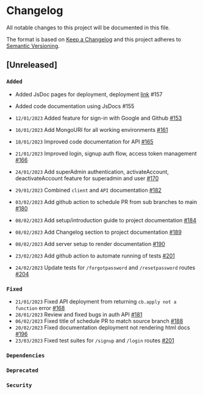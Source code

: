 
<!-- Change log file should contain history of all changes or contributions made and a reference to the PR or issue created -->

# Changelog

All notable changes to this project will be documented in this file.

The format is based on [Keep a Changelog](https://keepachangelog.com/en/1.0.0/)
and this project adheres to [Semantic Versioning](https://semver.org/spec/v2.0.0.html).

## [Unreleased]

### `Added`
- Added JsDoc pages for deployment, deployment [link](https://moocs-jsdocs.netlify.app/) #157
- Added code documentation using JsDocs #155

- `12/01/2023` Added feature for sign-in with Google and Github [#153](https://github.com/Open-Science-Community-Saudi-Arabia/MOOCs/pull/153)
- `16/01/2023` Add MongoURI for all working environments [#161](https://github.com/Open-Science-Community-Saudi-Arabia/MOOCs/pull/161)
- `18/01/2023` Improved code documentation for API [#165](https://github.com/Open-Science-Community-Saudi-Arabia/MOOCs/pull/165)
- `21/01/2023` Improved login, signup auth flow, access token management [#166](https://github.com/Open-Science-Community-Saudi-Arabia/MOOCs/pull/166)
- `24/01/2023` Add superAdmin authentication, activateAccount, deactivateAccount feature for superadmin and user [#170](https://github.com/Open-Science-Community-Saudi-Arabia/MOOCs/pull/170)
- `29/01/2023` Combined `client` and `API` documentation [#182](https://github.com/Open-Science-Community-Saudi-Arabia/MOOCs/pull/182)
- `03/02/2023` Add github action to schedule PR from sub branches to main [#180](https://github.com/Open-Science-Community-Saudi-Arabia/MOOCs/pull/180)
- `08/02/2023` Add setup/introduction guide to project documentation [#184](https://github.com/Open-Science-Community-Saudi-Arabia/MOOCs/pull/184)
- `08/02/2023` Add Changelog section to project documentation [#189](https://github.com/Open-Science-Community-Saudi-Arabia/MOOCs/pull/189)
- `08/02/2023` Add server setup to render documentation [#190](https://github.com/Open-Science-Community-Saudi-Arabia/MOOCs/pull/190)
- `23/02/2023` Add github action to automate running of tests [#201](https://github.com/Open-Science-Community-Saudi-Arabia/MOOCs/pull/201)
- `24/02/2023` Update tests for `/forgotpassword` and `/resetpassword` routes [#204](https://github.com/Open-Science-Community-Saudi-Arabia/MOOCs/pull/204)

### `Fixed`
- `21/01/2023` Fixed API deployment from returning `cb.apply not a function` error [#168](https://github.com/Open-Science-Community-Saudi-Arabia/MOOCs/pull/168)
- `28/01/2023` Review and fixed bugs in auth API [#181](https://github.com/Open-Science-Community-Saudi-Arabia/MOOCs/pull/181)
- `06/02/2023` Fixed title of schedule PR to match source branch [#188](https://github.com/Open-Science-Community-Saudi-Arabia/MOOCs/pull/188)
- `20/02/2023` Fixed documentation deployment not rendering html docs [#196](https://github.com/Open-Science-Community-Saudi-Arabia/MOOCs/pull/196)
- `23/03/2023` Fixed test suites for `/signup` and `/login` routes [#201](https://github.com/Open-Science-Community-Saudi-Arabia/MOOCs/pull/201)


### `Dependencies`

### `Deprecated`

### `Security`
 